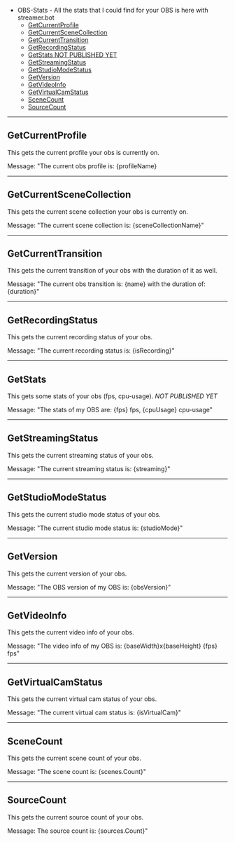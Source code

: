 - OBS-Stats - All the stats that I could find for your OBS is here with streamer.bot
  * [GetCurrentProfile](#getcurrentprofile)
  * [GetCurrentSceneCollection](#getcurrentscenecollection)
  * [GetCurrentTransition](#getcurrenttransition)
  * [GetRecordingStatus](#getrecordingstatus)
  * [GetStats NOT PUBLISHED YET](#getstats)
  * [GetStreamingStatus](#getstreamingstatus)
  * [GetStudioModeStatus](#getstudiomodestatus)
  * [GetVersion](#getversion)
  * [GetVideoInfo](#getvideoinfo)
  * [GetVirtualCamStatus](#getvirtualcamstatus)
  * [SceneCount](#scenecount)
  * [SourceCount](#sourcecount)

---

## GetCurrentProfile
This gets the current profile your obs is currently on.

Message: "The current obs profile is: {profileName}

---

## GetCurrentSceneCollection
This gets the current scene collection your obs is currently on.

Message: "The current scene collection is: {sceneCollectionName}"

---

## GetCurrentTransition
This gets the current transition of your obs with the duration of it as well.

Message: "The current obs transition is: {name} with the duration of: {duration}"

---

## GetRecordingStatus
This gets the current recording status of your obs.

Message: "The current recording status is: {isRecording}"

---

## GetStats
This gets some stats of your obs (fps, cpu-usage). *NOT PUBLISHED YET*

Message: "The stats of my OBS are: {fps} fps, {cpuUsage} cpu-usage"

---

## GetStreamingStatus
This gets the current streaming status of your obs.

Message: "The current streaming status is: {streaming}"

---

## GetStudioModeStatus
This gets the current studio mode status of your obs.

Message: "The current studio mode status is: {studioMode}"

---

## GetVersion
This gets the current version of your obs.

Message: "The OBS version of my OBS is: {obsVersion}"

---

## GetVideoInfo
This gets the current video info of your obs.

Message: "The video info of my OBS is: {baseWidth}x{baseHeight} {fps} fps"

---

## GetVirtualCamStatus
This gets the current virtual cam status of your obs.

Message: "The current virtual cam status is: {isVirtualCam}"

---

## SceneCount
This gets the current scene count of your obs.

Message: "The scene count is: {scenes.Count}"

---

## SourceCount
This gets the current source count of your obs.

Message: The source count is: {sources.Count}"

